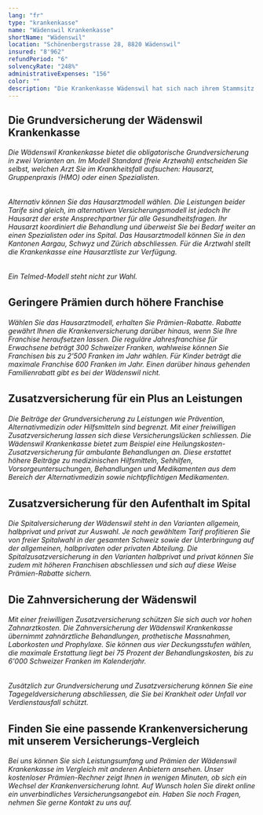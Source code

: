 ```yaml
---
lang: "fr"
type: "krankenkasse"
name: "Wädenswil Krankenkasse"
shortName: "Wädenswil"
location: "Schönenbergstrasse 28, 8820 Wädenswil"
insured: "8'962"
refundPeriod: "6"
solvencyRate: "248%"
administrativeExpenses: "156"
color: ""
description: "Die Krankenkasse Wädenswil hat sich nach ihrem Stammsitz benannt. Die noch recht junge Krankenversicherung besteht seit 2003 und zählte im Jahr 2017 über 10'900 Versicherungsnehmer in der Grundversicherung. Ihr Tätigkeitsgebiet konzentriert sich auf die Kantone Aargau, Schwyz, Zug und Zürich. Mit unserem Vergleich finden Sie heraus, ob sich für Sie ein Wechsel der Krankenkasse lohnt."
---
```


## Die Grundversicherung der Wädenswil Krankenkasse

###### Die Wädenswil Krankenkasse bietet die obligatorische Grundversicherung in zwei Varianten an. Im Modell Standard (freie Arztwahl) entscheiden Sie selbst, welchen Arzt Sie im Krankheitsfall aufsuchen: Hausarzt, Gruppenpraxis (HMO) oder einen Spezialisten.

###### Alternativ können Sie das Hausarztmodell wählen. Die Leistungen beider Tarife sind gleich, im alternativen Versicherungsmodell ist jedoch Ihr Hausarzt der erste Ansprechpartner für alle Gesundheitsfragen. Ihr Hausarzt koordiniert die Behandlung und überweist Sie bei Bedarf weiter an einen Spezialisten oder ins Spital. Das Hausarztmodell können Sie in den Kantonen Aargau, Schwyz und Zürich abschliessen. Für die Arztwahl stellt die Krankenkasse eine Hausarztliste zur Verfügung.

###### Ein Telmed-Modell steht nicht zur Wahl.

## Geringere Prämien durch höhere Franchise

###### Wählen Sie das Hausarztmodell, erhalten Sie Prämien-Rabatte. Rabatte gewährt Ihnen die Krankenversicherung darüber hinaus, wenn Sie Ihre Franchise heraufsetzen lassen. Die reguläre Jahresfranchise für Erwachsene beträgt 300 Schweizer Franken, wahlweise können Sie Franchisen bis zu 2'500 Franken im Jahr wählen. Für Kinder beträgt die maximale Franchise 600 Franken im Jahr. Einen darüber hinaus gehenden Familienrabatt gibt es bei der Wädenswil nicht.

## Zusatzversicherung für ein Plus an Leistungen

###### Die Beiträge der Grundversicherung zu Leistungen wie Prävention, Alternativmedizin oder Hilfsmitteln sind begrenzt. Mit einer freiwilligen Zusatzversicherung lassen sich diese Versicherungslücken schliessen. Die Wädenswil Krankenkasse bietet zum Beispiel eine Heilungskosten-Zusatzversicherung für ambulante Behandlungen an. Diese erstattet höhere Beiträge zu medizinischen Hilfsmitteln, Sehhilfen, Vorsorgeuntersuchungen, Behandlungen und Medikamenten aus dem Bereich der Alternativmedizin sowie nichtpflichtigen Medikamenten.

## Zusatzversicherung für den Aufenthalt im Spital

###### Die Spitalversicherung der Wädenswil steht in den Varianten allgemein, halbprivat und privat zur Auswahl. Je nach gewähltem Tarif profitieren Sie von freier Spitalwahl in der gesamten Schweiz sowie der Unterbringung auf der allgemeinen, halbprivaten oder privaten Abteilung. Die Spitalzusatzversicherung in den Varianten halbprivat und privat können Sie zudem mit höheren Franchisen abschliessen und sich auf diese Weise Prämien-Rabatte sichern.

## Die Zahnversicherung der Wädenswil

###### Mit einer freiwilligen Zusatzversicherung schützen Sie sich auch vor hohen Zahnarztkosten. Die Zahnversicherung der Wädenswil Krankenkasse übernimmt zahnärztliche Behandlungen, prothetische Massnahmen, Laborkosten und Prophylaxe. Sie können aus vier Deckungsstufen wählen, die maximale Erstattung liegt bei 75 Prozent der Behandlungskosten, bis zu 6'000 Schweizer Franken im Kalenderjahr.

###### Zusätzlich zur Grundversicherung und Zusatzversicherung können Sie eine Tagegeldversicherung abschliessen, die Sie bei Krankheit oder Unfall vor Verdienstausfall schützt.

## Finden Sie eine passende Krankenversicherung mit unserem Versicherungs-Vergleich

###### Bei uns können Sie sich Leistungsumfang und Prämien der Wädenswil Krankenkasse im Vergleich mit anderen Anbietern ansehen. Unser kostenloser Prämien-Rechner zeigt Ihnen in wenigen Minuten, ob sich ein Wechsel der Krankenversicherung lohnt. Auf Wunsch holen Sie direkt online ein unverbindliches Versicherungsangebot ein. Haben Sie noch Fragen, nehmen Sie gerne Kontakt zu uns auf.
